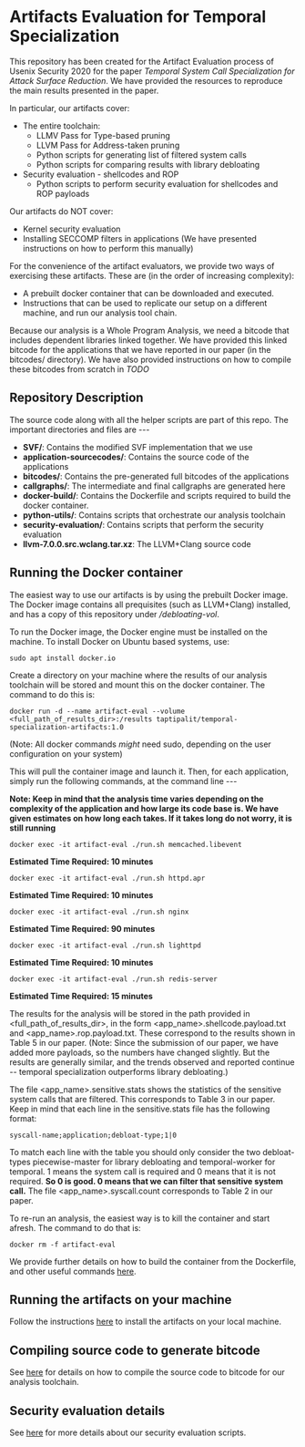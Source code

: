 # Artifacts Evaluation for Temporal Specialization

This repository has been created for the Artifact Evaluation process of Usenix
Security 2020 for the paper *Temporal System Call Specialization for Attack Surface 
Reduction*. 
We have provided the resources to reproduce the main 
results presented in the paper. 

In particular, our artifacts cover:
* The entire toolchain:
    * LLMV Pass for Type-based pruning
    * LLVM Pass for Address-taken pruning
    * Python scripts for generating list of filtered system calls
    * Python scripts for comparing results with library debloating
* Security evaluation - shellcodes and ROP
    * Python scripts to perform security evaluation for shellcodes and ROP payloads

Our artifacts do NOT cover:
* Kernel security evaluation
* Installing SECCOMP filters in applications (We have presented
instructions on how to perform this manually)

For the convenience of the artifact evaluators, we provide two ways of
exercising these artifacts. These are (in the order of increasing complexity):

* A prebuilt docker container that can be downloaded and executed.
* Instructions that can be used to replicate our setup on a different
  machine, and run our analysis tool chain.

Because our analysis is a Whole Program Analysis, we need a bitcode that
includes dependent libraries linked together. We have provided this linked
bitcode for the applications that we have reported in our paper (in the
bitcodes/ directory). We have also provided instructions on how to compile
these bitcodes from scratch in *TODO*

## Repository Description

The source code along with all the helper scripts are part of this repo. The
important directories and files are ---
* **SVF/**: Contains the modified SVF implementation that we use
* **application-sourcecodes/**: Contains the source code of the applications
* **bitcodes/**: Contains the pre-generated full bitcodes of the applications
* **callgraphs/**: The intermediate and final callgraphs are generated here
* **docker-build/**: Contains the Dockerfile and scripts required to build the
  docker container.
* **python-utils/**: Contains scripts that orchestrate our analysis toolchain
* **security-evaluation/**: Contains scripts that perform the security
  evaluation
* **llvm-7.0.0.src.wclang.tar.xz**: The LLVM+Clang source code

## Running the Docker container

The easiest way to use our artifacts is by using the prebuilt Docker image.
The Docker image contains all prequisites (such as LLVM+Clang) installed, and
has a copy of this repository under */debloating-vol*.

To run the Docker image, the Docker engine must be installed on the machine. 
To install Docker
on Ubuntu based systems, use:

```
sudo apt install docker.io
```

Create a directory on your machine where the results of our analysis toolchain
will be stored and mount this on the docker container. The command to do this
is:

```
docker run -d --name artifact-eval --volume <full_path_of_results_dir>:/results taptipalit/temporal-specialization-artifacts:1.0
```

(Note: All docker commands *might* need sudo, depending on the user
configuration on your system)

This will pull the container image and launch it. Then, for each application,
simply run the following commands, at the command line ---

**Note: Keep in mind that the analysis time varies depending on the complexity
of the application and how large its code base is. We have given estimates on
how long each takes. If it takes long do not worry, it is still running**

```
docker exec -it artifact-eval ./run.sh memcached.libevent
```
**Estimated Time Required: 10 minutes**

```
docker exec -it artifact-eval ./run.sh httpd.apr
```
**Estimated Time Required: 10 minutes**

```
docker exec -it artifact-eval ./run.sh nginx
```
**Estimated Time Required: 90 minutes**

```
docker exec -it artifact-eval ./run.sh lighttpd 
```
**Estimated Time Required: 10 minutes**

```
docker exec -it artifact-eval ./run.sh redis-server
```
**Estimated Time Required: 15 minutes**

The results for the analysis will be stored in the path provided in
\<full\_path\_of\_results\_dir\>, in the form
\<app\_name\>.shellcode.payload.txt and \<app\_name\>.rop.payload.txt. These
correspond to the results shown in Table 5 in our paper. (Note: Since the
submission of our paper, we have added more payloads, so the numbers have
changed slightly. But the results are generally similar, and the trends observed and 
reported continue -- temporal specialization outperforms library debloating.)

The file \<app\_name\>.sensitive.stats shows the statistics of the sensitive
system calls that are filtered. This corresponds to Table 3 in our paper. 
Keep in mind that each line in the sensitive.stats file has the following
format:
```
syscall-name;application;debloat-type;1|0
```
To match each line with the table you should only consider the two
debloat-types piecewise-master for library debloating and temporal-worker for
temporal. 1 means the system call is required and 0 means that it is not
required. 
**So 0 is good. 0 means that we can filter that sensitive system call.**
The file <app\_name>.syscall.count corresponds to Table 2 in our paper. 

To re-run an analysis, the easiest way is to kill the container and start
afresh. The command to do that is:

```
docker rm -f artifact-eval
```

We provide further details on how to build the container from the Dockerfile,
and other useful commands [here](docker-build/README.md).

## Running the artifacts on your machine

Follow the instructions [here](INSTALL.md) to install the artifacts on your local machine.

## Compiling source code to generate bitcode
See [here](COMPILE.md) for details on how to compile the source code to
bitcode for our analysis toolchain.

## Security evaluation details
See [here](security-evaluation/README.md) for more details about our security
evaluation scripts.

